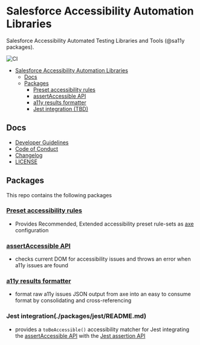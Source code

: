 # Salesforce Accessibility Automation Libraries

Salesforce Accessibility Automated Testing Libraries and Tools (@sa11y packages).

![CI](https://github.com/salesforce/sa11y/workflows/CI/badge.svg)

-   [Salesforce Accessibility Automation Libraries](#salesforce-accessibility-automation-libraries)
    -   [Docs](#docs)
    -   [Packages](#packages)
        -   [Preset accessibility rules](#preset-accessibility-rules)
        -   [assertAccessible API](#assertaccessible-api)
        -   [a11y results formatter](#a11y-results-formatter)
        -   [Jest integration (TBD)](#jest-integration-tbd)

## Docs

-   [Developer Guidelines](./CONTRIBUTING.md)
-   [Code of Conduct](./CODE_OF_CONDUCT.md)
-   [Changelog](./CHANGELOG.md)
-   [LICENSE](./LICENSE.txt)

## Packages

This repo contains the following packages

### [Preset accessibility rules](./packages/preset-rules/README.md)

-   Provides Recommended, Extended accessibility preset rule-sets as [axe](https://github.com/dequelabs/axe-core) configuration

### [assertAccessible API](./packages/assert/README.md)

-   checks current DOM for accessibility issues and throws an error when a11y issues are found

### [a11y results formatter](./packages/format/README.md)

-   format raw a11y issues JSON output from axe into an easy to consume format by consolidating and cross-referencing

### Jest integration(./packages/jest/README.md)

-   provides a `toBeAccessible()` accessibility matcher for Jest integrating the [assertAccessible API](./packages/assert/README.md) with the [Jest assertion API](https://jestjs.io/docs/en/using-matchers)
